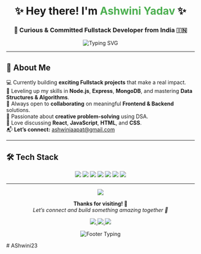 <!-- HEADER -->
<h1 align="center">✨ Hey there! I'm <span style="color:#4CAF50;">Ashwini Yadav</span> ✨</h1>
<h3 align="center">🎯 Curious & Committed Fullstack Developer from India 🇮🇳</h3>

<p align="center">
  <img src="https://readme-typing-svg.herokuapp.com?font=Fira+Code&pause=1000&color=4CAF50&center=true&vCenter=true&width=435&lines=Fullstack+Developer;Problem+Solver;Tech+Enthusiast;Always+Learning+New+Things" alt="Typing SVG" />
</p>

---

## 🚀 About Me  
💻 Currently building **exciting Fullstack projects** that make a real impact.  
🌱 Leveling up my skills in **Node.js**, **Express**, **MongoDB**, and mastering **Data Structures & Algorithms**.  
🤝 Always open to **collaborating** on meaningful **Frontend & Backend** solutions.  
🧠 Passionate about **creative problem-solving** using DSA.  
💬 Love discussing **React**, **JavaScript**, **HTML**, and **CSS**.  
📬 **Let’s connect:** [ashwiniaapat@gmail.com](mailto:ashwiniaapat@gmail.com)  

---

## 🛠 Tech Stack  
<p align="center">
  <img src="https://img.shields.io/badge/Frontend-React-blue?style=for-the-badge&logo=react" />
  <img src="https://img.shields.io/badge/HTML5-orange?style=for-the-badge&logo=html5" />
  <img src="https://img.shields.io/badge/CSS3-blue?style=for-the-badge&logo=css3" />
  <img src="https://img.shields.io/badge/JavaScript-yellow?style=for-the-badge&logo=javascript" />
  <img src="https://img.shields.io/badge/Backend-Node.js-green?style=for-the-badge&logo=node.js" />
  <img src="https://img.shields.io/badge/Express.js-lightgrey?style=for-the-badge&logo=express" />
  <img src="https://img.shields.io/badge/Database-MongoDB-brightgreen?style=for-the-badge&logo=mongodb" />
</p>

---

<!-- FOOTER -->
<p align="center">
  <img src="https://capsule-render.vercel.app/api?type=waving&color=4CAF50&height=100&section=footer"/>
</p>

<p align="center">
  <b>Thanks for visiting! 🙌</b> <br>
  <i>Let’s connect and build something amazing together 🚀</i>
</p>

<p align="center">
  <a href="mailto:ashwini.y@navgurukul.org">
    <img src="https://img.shields.io/badge/Email-D14836?style=for-the-badge&logo=gmail&logoColor=white"/>
  </a>
  <a href="https://github.com/ashwiniyadav](https://github.com/Ashwiniyadav23">
    <img src="https://img.shields.io/badge/GitHub-000000?style=for-the-badge&logo=github&logoColor=white"/>
  </a>
  <a href="https://www.linkedin.com/in/ashwiniyadav](https://www.linkedin.com/in/ashwini-yadav-/">
    <img src="https://img.shields.io/badge/LinkedIn-0077B5?style=for-the-badge&logo=linkedin&logoColor=white"/>
  </a>
</p>

<p align="center">
  <img src="https://readme-typing-svg.herokuapp.com?font=Fira+Code&size=22&pause=1000&color=4CAF50&center=true&vCenter=true&width=500&lines=Made+with+❤️+by+Ashwini+Yadav;Thanks+for+scrolling+%F0%9F%91%8B" alt="Footer Typing" />
</p>
# AShwini23
